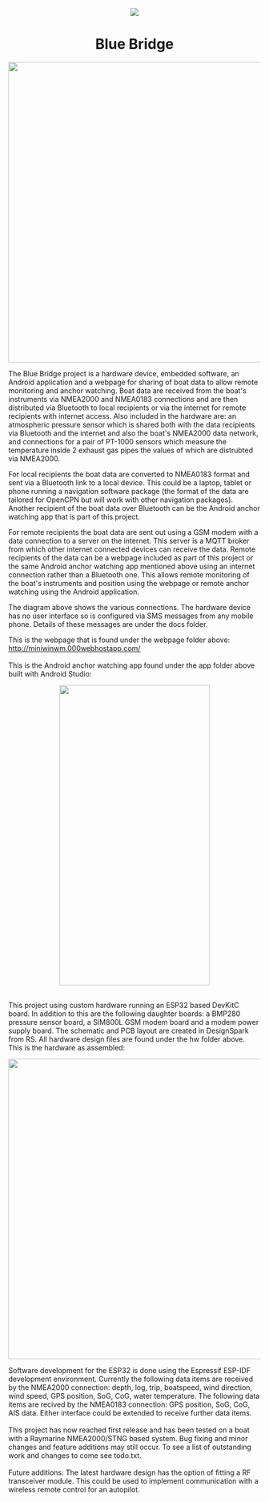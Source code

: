 <p align="center">
<img src="https://static.wixstatic.com/media/850cc4_b160987cf0174eba9a19a07ac7d762d0~mv2.jpg/v1/fill/w_83,h_116,al_c,lg_1,q_80/850cc4_b160987cf0174eba9a19a07ac7d762d0~mv2.webp">
</p>
<H1 align="center">Blue Bridge</H1>
<p align="center">
<img width=820 height=600 src="https://static.wixstatic.com/media/850cc4_6fade28fdbbb4405ac01c9e3e6d647bf~mv2.png">
</p>

The Blue Bridge project is a hardware device, embedded software, an Android application and a webpage for sharing of boat data to allow remote monitoring and anchor watching. Boat data are received from the boat's instruments via NMEA2000 and NMEA0183 connections and are then distributed via Bluetooth to local recipients or via the internet for remote recipients with internet access. Also included in the hardware are: an atmospheric pressure sensor which is shared both with the data recipients via Bluetooth and the internet and also the boat's NMEA2000 data network, and connections for a pair of PT-1000 sensors which measure the temperature inside 2 exhaust gas pipes the values of which are distrubted via NMEA2000.

For local recipients the boat data are converted to NMEA0183 format and sent via a Bluetooth link to a local device. This could be a laptop, tablet or phone running a navigation software package (the format of the data are tailored for OpenCPN but will work with other navigation packages). Another recipient of the boat data over Bluetooth can be the Android anchor watching app that is part of this project.

For remote recipients the boat data are sent out using a GSM modem with a data connection to a server on the internet. This server is a MQTT broker from which other internet connected devices can receive the data. Remote recipients of the data can be a webpage included as part of this project or the same Android anchor watching app mentioned above using an internet connection rather than a Bluetooth one. This allows remote monitoring of the boat's instruments and position using the webpage or 
remote anchor watching using the Android application.

The diagram above shows the various connections. The hardware device has no user interface so is configured via SMS messages from any mobile phone. Details of these messages are under the docs folder.

This is the webpage that is found under the webpage folder above:
<br>
http://miniwinwm.000webhostapp.com/
<br><br>
This is the Android anchor watching app found under the app folder above built with Android Studio:
<p align="center">
<img width=300 height=600 src="https://static.wixstatic.com/media/850cc4_394de733e7264cf09104f523497a742f~mv2.png">
</p>
<br>
This project using custom hardware running an ESP32 based DevKitC board. In addition to this are the following daughter boards: a BMP280 pressure sensor board, a SIM800L GSM modem board and a modem power supply board. The schematic and PCB layout are created in DesignSpark from RS. All hardware design files are found under the hw folder above. This is the hardware as assembled:
<p align="center">
<img width=520 height=600 src="https://static.wixstatic.com/media/850cc4_b6b30b905b334b57aa9830c94b619491~mv2.jpg">
</p>
Software development for the ESP32 is done using the Espressif ESP-IDF development environment. Currently the following data items are received by the NMEA2000 connection: depth, log, trip, boatspeed, wind direction, wind speed, GPS position, SoG, CoG, water temperature. The following data items are recived by the NMEA0183 connection: GPS position, SoG, CoG, AIS data. Either interface could be extended to receive further data items.
<br><br>
This project has now reached first release and has been tested on a boat with a Raymarine NMEA2000/STNG based system. Bug fixing and minor changes and feature additions may still occur. To see a list of outstanding work and changes to come see todo.txt.
<br><br>
Future additions: The latest hardware design has the option of fitting a RF transceiver module. This could be used to implement communication with a wireless remote control for an autopilot.
